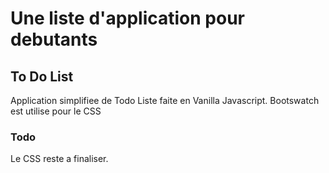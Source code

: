 # Une liste d'application pour debutants

## To Do List
Application simplifiee de Todo Liste faite en Vanilla Javascript.
Bootswatch est utilise pour le CSS
### Todo
Le CSS reste a finaliser.
